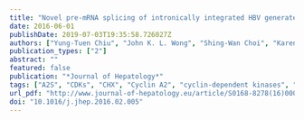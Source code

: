 ```yaml
---
title: "Novel pre-mRNA splicing of intronically integrated HBV generates oncogenic chimera in hepatocellular carcinoma"
date: 2016-06-01
publishDate: 2019-07-03T19:35:58.726027Z
authors: ["Yung-Tuen Chiu", "John K. L. Wong", "Shing-Wan Choi", "Karen M. F. Sze", "Daniel W. H. Ho", "Lo-Kong Chan", "Joyce M. F. Lee", "Kwan Man", "Stacey Cherny", "Wan-Ling Yang", "Chun-Ming Wong", "Pak-Chung Sham", "Irene O. L. Ng"]
publication_types: ["2"]
abstract: ""
featured: false
publication: "*Journal of Hepatology*"
tags: ["A2S", "CDKs", "CHX", "Cyclin A2", "cyclin-dependent kinases", "cycloheximide", "D-box", "destruction box", "Direct Repeat 1", "DR1", "Genomic Short-read Nucleotide Alignment Program", "GSNAP", "HBsAg", "HBV", "HBV integration", "HBV-CCNA2 chimeric transcript", "HCC", "hepatitis B surface antigen", "hepatitis B virus", "hepatocellular carcinoma", "Hepatocellular carcinoma", "non-tumorous liver", "NT-L", "Splicing"]
url_pdf: "http://www.journal-of-hepatology.eu/article/S0168-8278(16)00084-2/abstract"
doi: "10.1016/j.jhep.2016.02.005"
---
```


